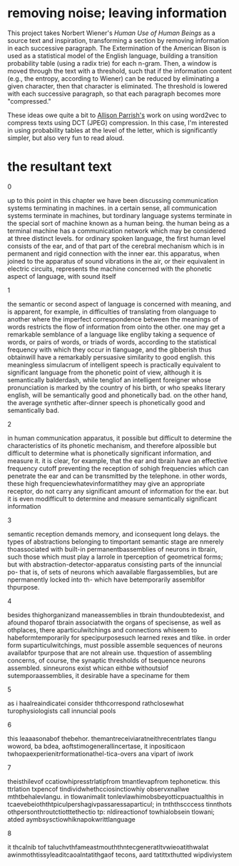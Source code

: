 # removing noise; leaving information

This project takes Norbert Wiener's *Human Use of Human Beings* as a source
text and inspiration, transforming a section by removing information in each
successive paragraph. The Extermination of the American Bison is used as a
statistical model of the English language, building a transition probability
table (using a radix trie) for each n-gram. Then, a window is moved through
the text with a threshold, such that if the information content (e.g., the
entropy, according to Wiener) can be reduced by eliminating a given
character, then that character is eliminated. The threshold is lowered with
each successive paragraph, so that each paragraph becomes more "compressed."

These ideas owe quite a bit to [Allison
Parrish's](https://www.decontextualize.com/) work on using word2vec to
compress texts using DCT (JPEG) compression. In this case, I'm interested in
using probability tables at the level of the letter, which is significantly
simpler, but also very fun to read aloud.

# the resultant text

0

up to this point in this chapter we have been discussing communication systems terminating in machines. in a certain sense, all communication systems terminate in machines, but tordinary language systems terminate in the special sort of machine known as a human being. the human being as a terminal machine has a communication network which may be considered at three distinct levels. for ordinary spoken language, the first human level consists of the ear, and of that part of the cerebral mechanism which is in permanent and rigid connection with the inner ear. this apparatus, when joined to the apparatus of sound vibrations in the air, or their equivalent in electric circuits, represents the machine concerned with the phonetic aspect of language, with sound itself

1

the semantic or second aspect of language is concerned with meaning, and is apparent, for example, in difficulties of translating from olanguage to another where the imperfect correspondence between the meanings of words restricts the flow of information from ointo the other. one may get a remarkable semblance of a language like engliby taking a sequence of words, or pairs of words, or triads of words, according to the statistical frequency with which they occur in tlanguage, and the gibberish thus obtainwill have a remarkably persuasive similarity to good english. this meaningless simulacrum of intelligent speech is practically equivalent to significant language from the phonetic point of view, although it is semantically balderdash, while tengliof an intelligent foreigner whose pronunciation is marked by the country of his birth, or who speaks literary english, will be semantically good and phonetically bad. on the other hand, the average synthetic after-dinner speech is phonetically good and semantically bad.

2

in human communication apparatus, it possible but difficult to determine the characteristics of its phonetic mechanism, and therefore alpossible but difficult to determine what is phonetically significant information, and measure it. it is clear, for example, that the ear and tbrain have an effective frequency cutoff preventing the reception of sohigh frequencies which can penetrate the ear and can be transmitted by the telephone. in other words, these high frequenciewhatevinformatithey may give an appropriate receptor, do not carry any significant amount of information for the ear. but it is even modifficult to determine and measure semantically significant information

3

semantic reception demands memory, and iconsequent long delays. the types of abstractions belonging to timportant semantic stage are nmerely thoassociated with built-in permanentbassemblies of neurons in tbrain, such those which must play a larrole in tperception of geometrical forms; but with abstraction-detector-apparatus consisting parts of the innuncial po- that is, of sets of neurons which aavailable flargassemblies, but are npermanently locked into th- which have betemporarily assemblfor thpurpose.

4

besides thighorganizand maneassemblies in tbrain thundoubtedexist, and afound thoparof tbrain associatwith the organs of specisense, as well as othplaces, there aparticulwitchings and connections whiseem to habeformtemporarily for specipurposesuch learned rexes and tlike. in order form suparticulwitchings, must possible assemble sequences of neurons availabfor tpurpose that are not alreain use. thquestion of assembling concerns, of course, the synaptic thresholds of tsequence neurons assembled. sinneurons exist whican eithbe withoutsiof sutemporaassemblies, it desirable have a speciname for them

5

as i haalreaindicatei consider ththcorrespond rathclosewhat turophysiologists call innuncial pools

6

this leaaasonabof thebehor. themantreceiviaratneithrecentrlates tlangu woword, ba bdea, aoftstimogenerallincertase, it inpositicaon twhopaexperienitrformationathel-tica-overs ana vipart of iwork

7

theisthilevof ccatiowhipresstrlatipfrom tmantlevapfrom tephoneticw. this ttrlation txpencof tindividwhethcciosinctiowhiy observxnallwe mthtbehalevlangu. in tlowanimalit tonlevlawhimobsbeyotticpuactualthis in tcaevebeioththtpiculpershagivpassaressaparticul; in tnththscccess tinnthots othpersonthroutctiotttethectio tp: nldireactionof towhialobsein tlowani; atded aymbsysctiowhiknapokwrittlanguage

8

it thcalnib tof taluchvthfameastmouththntecgeneratltvwieoatithwalat awinmothtissyleaditcaoalntatithgaof tecons, aard tatittxthutted wipdiviystem